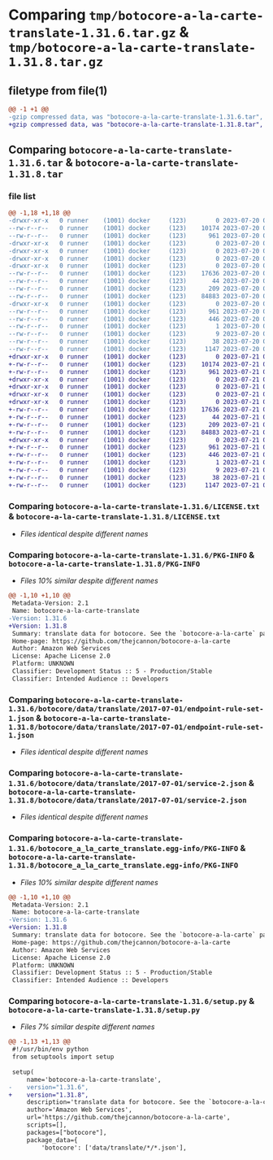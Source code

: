 # Comparing `tmp/botocore-a-la-carte-translate-1.31.6.tar.gz` & `tmp/botocore-a-la-carte-translate-1.31.8.tar.gz`

## filetype from file(1)

```diff
@@ -1 +1 @@
-gzip compressed data, was "botocore-a-la-carte-translate-1.31.6.tar", last modified: Thu Jul 20 01:20:45 2023, max compression
+gzip compressed data, was "botocore-a-la-carte-translate-1.31.8.tar", last modified: Fri Jul 21 01:21:56 2023, max compression
```

## Comparing `botocore-a-la-carte-translate-1.31.6.tar` & `botocore-a-la-carte-translate-1.31.8.tar`

### file list

```diff
@@ -1,18 +1,18 @@
-drwxr-xr-x   0 runner    (1001) docker     (123)        0 2023-07-20 01:20:45.698920 botocore-a-la-carte-translate-1.31.6/
--rw-r--r--   0 runner    (1001) docker     (123)    10174 2023-07-20 01:20:45.000000 botocore-a-la-carte-translate-1.31.6/LICENSE.txt
--rw-r--r--   0 runner    (1001) docker     (123)      961 2023-07-20 01:20:45.698920 botocore-a-la-carte-translate-1.31.6/PKG-INFO
-drwxr-xr-x   0 runner    (1001) docker     (123)        0 2023-07-20 01:20:45.698920 botocore-a-la-carte-translate-1.31.6/botocore/
-drwxr-xr-x   0 runner    (1001) docker     (123)        0 2023-07-20 01:20:45.698920 botocore-a-la-carte-translate-1.31.6/botocore/data/
-drwxr-xr-x   0 runner    (1001) docker     (123)        0 2023-07-20 01:20:45.698920 botocore-a-la-carte-translate-1.31.6/botocore/data/translate/
-drwxr-xr-x   0 runner    (1001) docker     (123)        0 2023-07-20 01:20:45.698920 botocore-a-la-carte-translate-1.31.6/botocore/data/translate/2017-07-01/
--rw-r--r--   0 runner    (1001) docker     (123)    17636 2023-07-20 01:19:55.000000 botocore-a-la-carte-translate-1.31.6/botocore/data/translate/2017-07-01/endpoint-rule-set-1.json
--rw-r--r--   0 runner    (1001) docker     (123)       44 2023-07-20 01:19:55.000000 botocore-a-la-carte-translate-1.31.6/botocore/data/translate/2017-07-01/examples-1.json
--rw-r--r--   0 runner    (1001) docker     (123)      209 2023-07-20 01:19:55.000000 botocore-a-la-carte-translate-1.31.6/botocore/data/translate/2017-07-01/paginators-1.json
--rw-r--r--   0 runner    (1001) docker     (123)    84883 2023-07-20 01:19:55.000000 botocore-a-la-carte-translate-1.31.6/botocore/data/translate/2017-07-01/service-2.json
-drwxr-xr-x   0 runner    (1001) docker     (123)        0 2023-07-20 01:20:45.698920 botocore-a-la-carte-translate-1.31.6/botocore_a_la_carte_translate.egg-info/
--rw-r--r--   0 runner    (1001) docker     (123)      961 2023-07-20 01:20:45.000000 botocore-a-la-carte-translate-1.31.6/botocore_a_la_carte_translate.egg-info/PKG-INFO
--rw-r--r--   0 runner    (1001) docker     (123)      446 2023-07-20 01:20:45.000000 botocore-a-la-carte-translate-1.31.6/botocore_a_la_carte_translate.egg-info/SOURCES.txt
--rw-r--r--   0 runner    (1001) docker     (123)        1 2023-07-20 01:20:45.000000 botocore-a-la-carte-translate-1.31.6/botocore_a_la_carte_translate.egg-info/dependency_links.txt
--rw-r--r--   0 runner    (1001) docker     (123)        9 2023-07-20 01:20:45.000000 botocore-a-la-carte-translate-1.31.6/botocore_a_la_carte_translate.egg-info/top_level.txt
--rw-r--r--   0 runner    (1001) docker     (123)       38 2023-07-20 01:20:45.698920 botocore-a-la-carte-translate-1.31.6/setup.cfg
--rw-r--r--   0 runner    (1001) docker     (123)     1147 2023-07-20 01:20:45.000000 botocore-a-la-carte-translate-1.31.6/setup.py
+drwxr-xr-x   0 runner    (1001) docker     (123)        0 2023-07-21 01:21:56.327565 botocore-a-la-carte-translate-1.31.8/
+-rw-r--r--   0 runner    (1001) docker     (123)    10174 2023-07-21 01:21:56.000000 botocore-a-la-carte-translate-1.31.8/LICENSE.txt
+-rw-r--r--   0 runner    (1001) docker     (123)      961 2023-07-21 01:21:56.327565 botocore-a-la-carte-translate-1.31.8/PKG-INFO
+drwxr-xr-x   0 runner    (1001) docker     (123)        0 2023-07-21 01:21:56.327565 botocore-a-la-carte-translate-1.31.8/botocore/
+drwxr-xr-x   0 runner    (1001) docker     (123)        0 2023-07-21 01:21:56.327565 botocore-a-la-carte-translate-1.31.8/botocore/data/
+drwxr-xr-x   0 runner    (1001) docker     (123)        0 2023-07-21 01:21:56.327565 botocore-a-la-carte-translate-1.31.8/botocore/data/translate/
+drwxr-xr-x   0 runner    (1001) docker     (123)        0 2023-07-21 01:21:56.327565 botocore-a-la-carte-translate-1.31.8/botocore/data/translate/2017-07-01/
+-rw-r--r--   0 runner    (1001) docker     (123)    17636 2023-07-21 01:21:06.000000 botocore-a-la-carte-translate-1.31.8/botocore/data/translate/2017-07-01/endpoint-rule-set-1.json
+-rw-r--r--   0 runner    (1001) docker     (123)       44 2023-07-21 01:21:06.000000 botocore-a-la-carte-translate-1.31.8/botocore/data/translate/2017-07-01/examples-1.json
+-rw-r--r--   0 runner    (1001) docker     (123)      209 2023-07-21 01:21:06.000000 botocore-a-la-carte-translate-1.31.8/botocore/data/translate/2017-07-01/paginators-1.json
+-rw-r--r--   0 runner    (1001) docker     (123)    84883 2023-07-21 01:21:06.000000 botocore-a-la-carte-translate-1.31.8/botocore/data/translate/2017-07-01/service-2.json
+drwxr-xr-x   0 runner    (1001) docker     (123)        0 2023-07-21 01:21:56.327565 botocore-a-la-carte-translate-1.31.8/botocore_a_la_carte_translate.egg-info/
+-rw-r--r--   0 runner    (1001) docker     (123)      961 2023-07-21 01:21:56.000000 botocore-a-la-carte-translate-1.31.8/botocore_a_la_carte_translate.egg-info/PKG-INFO
+-rw-r--r--   0 runner    (1001) docker     (123)      446 2023-07-21 01:21:56.000000 botocore-a-la-carte-translate-1.31.8/botocore_a_la_carte_translate.egg-info/SOURCES.txt
+-rw-r--r--   0 runner    (1001) docker     (123)        1 2023-07-21 01:21:56.000000 botocore-a-la-carte-translate-1.31.8/botocore_a_la_carte_translate.egg-info/dependency_links.txt
+-rw-r--r--   0 runner    (1001) docker     (123)        9 2023-07-21 01:21:56.000000 botocore-a-la-carte-translate-1.31.8/botocore_a_la_carte_translate.egg-info/top_level.txt
+-rw-r--r--   0 runner    (1001) docker     (123)       38 2023-07-21 01:21:56.327565 botocore-a-la-carte-translate-1.31.8/setup.cfg
+-rw-r--r--   0 runner    (1001) docker     (123)     1147 2023-07-21 01:21:56.000000 botocore-a-la-carte-translate-1.31.8/setup.py
```

### Comparing `botocore-a-la-carte-translate-1.31.6/LICENSE.txt` & `botocore-a-la-carte-translate-1.31.8/LICENSE.txt`

 * *Files identical despite different names*

### Comparing `botocore-a-la-carte-translate-1.31.6/PKG-INFO` & `botocore-a-la-carte-translate-1.31.8/PKG-INFO`

 * *Files 10% similar despite different names*

```diff
@@ -1,10 +1,10 @@
 Metadata-Version: 2.1
 Name: botocore-a-la-carte-translate
-Version: 1.31.6
+Version: 1.31.8
 Summary: translate data for botocore. See the `botocore-a-la-carte` package for more info.
 Home-page: https://github.com/thejcannon/botocore-a-la-carte
 Author: Amazon Web Services
 License: Apache License 2.0
 Platform: UNKNOWN
 Classifier: Development Status :: 5 - Production/Stable
 Classifier: Intended Audience :: Developers
```

### Comparing `botocore-a-la-carte-translate-1.31.6/botocore/data/translate/2017-07-01/endpoint-rule-set-1.json` & `botocore-a-la-carte-translate-1.31.8/botocore/data/translate/2017-07-01/endpoint-rule-set-1.json`

 * *Files identical despite different names*

### Comparing `botocore-a-la-carte-translate-1.31.6/botocore/data/translate/2017-07-01/service-2.json` & `botocore-a-la-carte-translate-1.31.8/botocore/data/translate/2017-07-01/service-2.json`

 * *Files identical despite different names*

### Comparing `botocore-a-la-carte-translate-1.31.6/botocore_a_la_carte_translate.egg-info/PKG-INFO` & `botocore-a-la-carte-translate-1.31.8/botocore_a_la_carte_translate.egg-info/PKG-INFO`

 * *Files 10% similar despite different names*

```diff
@@ -1,10 +1,10 @@
 Metadata-Version: 2.1
 Name: botocore-a-la-carte-translate
-Version: 1.31.6
+Version: 1.31.8
 Summary: translate data for botocore. See the `botocore-a-la-carte` package for more info.
 Home-page: https://github.com/thejcannon/botocore-a-la-carte
 Author: Amazon Web Services
 License: Apache License 2.0
 Platform: UNKNOWN
 Classifier: Development Status :: 5 - Production/Stable
 Classifier: Intended Audience :: Developers
```

### Comparing `botocore-a-la-carte-translate-1.31.6/setup.py` & `botocore-a-la-carte-translate-1.31.8/setup.py`

 * *Files 7% similar despite different names*

```diff
@@ -1,13 +1,13 @@
 #!/usr/bin/env python
 from setuptools import setup
 
 setup(
     name='botocore-a-la-carte-translate',
-    version="1.31.6",
+    version="1.31.8",
     description='translate data for botocore. See the `botocore-a-la-carte` package for more info.',
     author='Amazon Web Services',
     url='https://github.com/thejcannon/botocore-a-la-carte',
     scripts=[],
     packages=["botocore"],
     package_data={
         'botocore': ['data/translate/*/*.json'],
```

